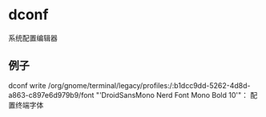 # dconf
系统配置编辑器

## 例子
dconf write /org/gnome/terminal/legacy/profiles:/:b1dcc9dd-5262-4d8d-a863-c897e6d979b9/font "'DroidSansMono Nerd Font Mono Bold 10'"： 配置终端字体
